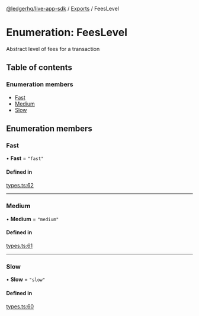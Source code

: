 [@ledgerhq/live-app-sdk](../README.md) / [Exports](../modules.md) / FeesLevel

# Enumeration: FeesLevel

Abstract level of fees for a transaction

## Table of contents

### Enumeration members

- [Fast](FeesLevel.md#fast)
- [Medium](FeesLevel.md#medium)
- [Slow](FeesLevel.md#slow)

## Enumeration members

### Fast

• **Fast** = `"fast"`

#### Defined in

[types.ts:62](https://github.com/LedgerHQ/live-app-sdk/blob/d6e8ab1/src/types.ts#L62)

___

### Medium

• **Medium** = `"medium"`

#### Defined in

[types.ts:61](https://github.com/LedgerHQ/live-app-sdk/blob/d6e8ab1/src/types.ts#L61)

___

### Slow

• **Slow** = `"slow"`

#### Defined in

[types.ts:60](https://github.com/LedgerHQ/live-app-sdk/blob/d6e8ab1/src/types.ts#L60)
